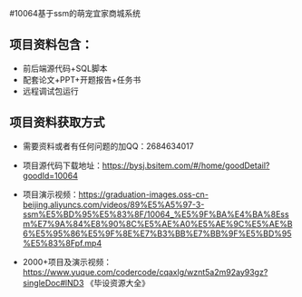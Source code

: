#10064基于ssm的萌宠宜家商城系统

## 项目资料包含：
* 前后端源代码+SQL脚本
* 配套论文+PPT+开题报告+任务书
* 远程调试包运行

## 项目资料获取方式
* 需要资料或者有任何问题的加QQ：2684634017

* 项目源代码下载地址：https://bysj.bsitem.com/#/home/goodDetail?goodId=10064

* 项目演示视频：https://graduation-images.oss-cn-beijing.aliyuncs.com/videos/89%E5%A5%97-3-ssm%E5%BD%95%E5%83%8F/10064_%E5%9F%BA%E4%BA%8Essm%E7%9A%84%E8%90%8C%E5%AE%A0%E5%AE%9C%E5%AE%B6%E5%95%86%E5%9F%8E%E7%B3%BB%E7%BB%9F%E5%BD%95%E5%83%8Fpf.mp4



* 2000+项目及演示视频：https://www.yuque.com/codercode/cqaxlg/wznt5a2m92ay93gz?singleDoc#lND3 《毕设资源大全》
